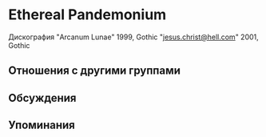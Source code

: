 # Ethereal Pandemonium

Дискография
"Arcanum Lunae" 1999, Gothic
"jesus.christ@hell.com" 2001, Gothic

## Отношения с другими группами


## Обсуждения


## Упоминания

